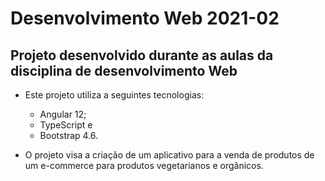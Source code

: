 # Desenvolvimento Web 2021-02

## Projeto desenvolvido durante as aulas da disciplina de desenvolvimento Web
* Este projeto utiliza a seguintes tecnologias:
	* Angular 12;
	* TypeScript e
	* Bootstrap 4.6.

* O projeto visa a criação de um aplicativo para a venda de produtos de um e-commerce para produtos vegetarianos e orgânicos.
